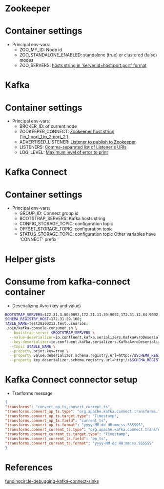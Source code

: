 Zookeeper
=========
# Container settings
- Principal env-vars:
  - ZOO_MY_ID: Node id
  - ZOO_STANDALONE_ENABLED: standalone (true) or clustered (false) modes
  - ZOO_SERVERS: [hosts string in 'server.id=host:port:port' format][1]

Kafka
=====
# Container settings
- Principal env-vars:
  - BROKER_ID: of current node
  - ZOOKEEPER_CONNECT: [Zookeeper host string ('ip_1:port_1,ip_2:port_2')][2]
  - ADVERTISED_LISTENER: [Listener to publish to Zookeeper][3]
  - LISTENERS: [Comma-separated list of Listener's URIs][4]
  - LOG_LEVEL: [Maximum level of error to print][5]

Kafka Connect
=============
# Container settings
- Principal env-vars:
  - GROUP_ID: Connect group id
  - BOOTSTRAP_SERVERS: Kafka hosts string
  - CONFIG_STORAGE_TOPIC: configuration topic
  - OFFSET_STORAGE_TOPIC: configuration topic
  - STATUS_STORAGE_TOPIC: configuration topic
  Other variables have 'CONNECT' prefix


Helper gists
============
# Consume from kafka-connect container
- Deserializing Avro (key and value)
```bash
BOOTSTRAP_SERVERS=172.31.3.50:9092,172.31.11.39:9092,172.31.12.84:9092
SCHEMA_REGISTRY_HOST=172.31.29.160;
TABLE_NAME=test20200213.test.usuarios;
./bin/kafka-console-consumer.sh \
  --bootstrap-server $BOOTSTRAP_SERVERS \
  --value-deserializer=io.confluent.kafka.serializers.KafkaAvroDeserializer \
  --key-deserializer=io.confluent.kafka.serializers.KafkaAvroDeserializer \
  --topic $TABLE_NAME \
  --property print.key=true \
  --property value.deserializer.schema.registry.url=http://$SCHEMA_REGISTRY_HOST:8081 \
  --property key.deserializer.schema.registry.url=http://$SCHEMA_REGISTRY_HOST:8081
```

# Kafka Connect connector setup
- Tranforms message
```json
{
"transforms": "convert_op_ts,convert_current_ts",
"transforms.convert_op_ts.type": "org.apache.kafka.connect.transforms.TimestampConverter$Value",
"transforms.convert_op_ts.target.type": "Timestamp",
"transforms.convert_op_ts.field": "current_ts",
"transforms.convert_op_ts.format": "yyyy-MM-dd HH:mm:ss.SSSSSS",
"transforms.convert_current_ts.type": "org.apache.kafka.connect.transforms.TimestampConverter$Value",
"transforms.convert_current_ts.target.type": "Timestamp",
"transforms.convert_current_ts.field": "op_ts",
"transforms.convert_current_ts.format": "yyyy-MM-dd HH:mm:ss.SSSSSS"
}
```


References
==========
[1]: https://zookeeper.apache.org/doc/r3.6.0/zookeeperAdmin.html
[2]: http://kafka.apache.org/documentation/#zookeeper.connect
[3]: http://kafka.apache.org/documentation/#advertised.listeners
[4]: http://kafka.apache.org/documentation/#listeners
[5]: https://logging.apache.org/log4j/2.0/manual/customloglevels.html
[fundingcircle-debugging-kafka-connect-sinks](https://engineering.fundingcircle.com/blog/2018/01/26/debugging-kafka-connect-sinks/)
